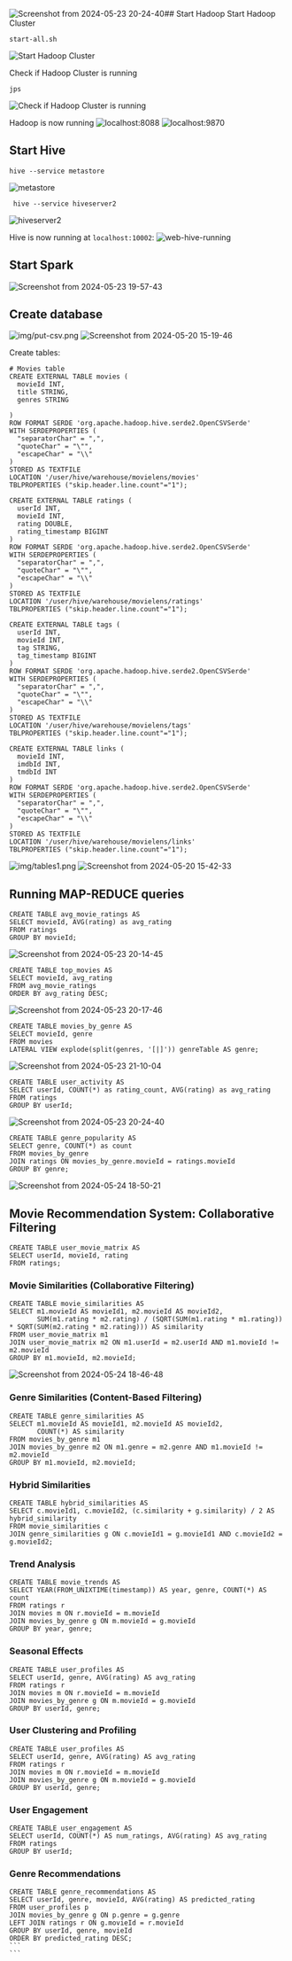 ![Screenshot from 2024-05-23 20-24-40](https://github.com/AnushkaKundu/Hive-and-Hadoop-setup-and-usage/assets/97175497/d9b47f9f-4fb0-48e2-b834-3d2b7372dc44)## Start Hadoop
Start Hadoop Cluster
```
start-all.sh

```
![Start Hadoop Cluster](img/start-all.png)

Check if Hadoop Cluster is running
```
jps

```
![Check if Hadoop Cluster is running](img/jps.png)

Hadoop is now running
![localhost:8088](img/localhost:8088.png)
![localhost:9870](img/localhost:9870.png)

## Start Hive
```
hive --service metastore
```
![metastore](img/hive-metastore.png)
```
 hive --service hiveserver2
```
![hiveserver2](img/hiveserver2.png)

Hive is now running at `localhost:10002`: 
![web-hive-running](img/web-hive-running.png)

## Start Spark
![Screenshot from 2024-05-23 19-57-43](https://github.com/AnushkaKundu/Hive-and-Hadoop-setup-and-usage/assets/97175497/c37eb3ed-ef67-41af-b822-153712f6cb62)

## Create database
![img/put-csv.png](img/put-csv.png)
![Screenshot from 2024-05-20 15-19-46](https://github.com/AnushkaKundu/Hive-and-Hadoop-setup-and-usage/assets/97175497/436ee464-24cd-4467-a084-0677663bfef7)

Create tables: 
```mysql
# Movies table
CREATE EXTERNAL TABLE movies (
  movieId INT,
  title STRING,
  genres STRING

)
ROW FORMAT SERDE 'org.apache.hadoop.hive.serde2.OpenCSVSerde'
WITH SERDEPROPERTIES (
  "separatorChar" = ",",
  "quoteChar" = "\"",
  "escapeChar" = "\\"
)
STORED AS TEXTFILE
LOCATION '/user/hive/warehouse/movielens/movies'
TBLPROPERTIES ("skip.header.line.count"="1");
```
```mysql
CREATE EXTERNAL TABLE ratings (
  userId INT,
  movieId INT,
  rating DOUBLE,
  rating_timestamp BIGINT
)
ROW FORMAT SERDE 'org.apache.hadoop.hive.serde2.OpenCSVSerde'
WITH SERDEPROPERTIES (
  "separatorChar" = ",",
  "quoteChar" = "\"",
  "escapeChar" = "\\"
)
STORED AS TEXTFILE
LOCATION '/user/hive/warehouse/movielens/ratings'
TBLPROPERTIES ("skip.header.line.count"="1");
```
```mysql
CREATE EXTERNAL TABLE tags (
  userId INT,
  movieId INT,
  tag STRING,
  tag_timestamp BIGINT
)
ROW FORMAT SERDE 'org.apache.hadoop.hive.serde2.OpenCSVSerde'
WITH SERDEPROPERTIES (
  "separatorChar" = ",",
  "quoteChar" = "\"",
  "escapeChar" = "\\"
)
STORED AS TEXTFILE
LOCATION '/user/hive/warehouse/movielens/tags'
TBLPROPERTIES ("skip.header.line.count"="1");
```
```mysql
CREATE EXTERNAL TABLE links (
  movieId INT,
  imdbId INT,
  tmdbId INT
)
ROW FORMAT SERDE 'org.apache.hadoop.hive.serde2.OpenCSVSerde'
WITH SERDEPROPERTIES (
  "separatorChar" = ",",
  "quoteChar" = "\"",
  "escapeChar" = "\\"
)
STORED AS TEXTFILE
LOCATION '/user/hive/warehouse/movielens/links'
TBLPROPERTIES ("skip.header.line.count"="1");
```
![img/tables1.png](img/tables1.png)
![Screenshot from 2024-05-20 15-42-33](https://github.com/AnushkaKundu/Hive-and-Hadoop-setup-and-usage/assets/97175497/c07c4402-290f-4990-8577-4c71a27eb9ff)

## Running MAP-REDUCE queries
<!--
Simple Query example:
```mysql
SELECT movieId, AVG(rating) as avg_rating
FROM ratings
GROUP BY movieId
ORDER BY avg_rating DESC
LIMIT 10;
```
![Screenshot from 2024-05-23 18-54-56](https://github.com/AnushkaKundu/Hive-and-Hadoop-setup-and-usage/assets/97175497/2160008c-4d77-4967-a762-93681f6435a1)

![Screenshot from 2024-05-23 18-57-28](https://github.com/AnushkaKundu/Hive-and-Hadoop-setup-and-usage/assets/97175497/54363326-cfb5-46dc-a49c-fd115d19f23e)

![Screenshot from 2024-05-23 18-58-10](https://github.com/AnushkaKundu/Hive-and-Hadoop-setup-and-usage/assets/97175497/6101e03d-43d9-4e68-9870-d3f66d9d6a31)

-->
```mysql
CREATE TABLE avg_movie_ratings AS
SELECT movieId, AVG(rating) as avg_rating
FROM ratings
GROUP BY movieId;
```
![Screenshot from 2024-05-23 20-14-45](https://github.com/AnushkaKundu/Hive-and-Hadoop-setup-and-usage/assets/97175497/469c98e1-211d-45a9-8c75-dedcd263b954)

```mysql
CREATE TABLE top_movies AS
SELECT movieId, avg_rating
FROM avg_movie_ratings
ORDER BY avg_rating DESC;
```
![Screenshot from 2024-05-23 20-17-46](https://github.com/AnushkaKundu/Hive-and-Hadoop-setup-and-usage/assets/97175497/cff63dea-3bdc-4442-a4cd-4100c6ffde27)

```mysql
CREATE TABLE movies_by_genre AS
SELECT movieId, genre
FROM movies
LATERAL VIEW explode(split(genres, '[|]')) genreTable AS genre;
```
![Screenshot from 2024-05-23 21-10-04](https://github.com/AnushkaKundu/Hive-and-Hadoop-setup-and-usage/assets/97175497/4014fc9f-7283-4ba9-bc46-904b09d73969)

```mysql
CREATE TABLE user_activity AS
SELECT userId, COUNT(*) as rating_count, AVG(rating) as avg_rating
FROM ratings
GROUP BY userId;
```
![Screenshot from 2024-05-23 20-24-40](https://github.com/AnushkaKundu/Hive-and-Hadoop-setup-and-usage/assets/97175497/a21d7c8a-d689-45c5-839a-5373a5d1e2a4)
```mysql
CREATE TABLE genre_popularity AS
SELECT genre, COUNT(*) as count
FROM movies_by_genre
JOIN ratings ON movies_by_genre.movieId = ratings.movieId
GROUP BY genre;
```
![Screenshot from 2024-05-24 18-50-21](https://github.com/AnushkaKundu/Hive-and-Hadoop-setup-and-usage/assets/97175497/2396654f-b3b9-4bd0-81e7-535481cc6d55)

## Movie Recommendation System: Collaborative Filtering
```mysql
CREATE TABLE user_movie_matrix AS
SELECT userId, movieId, rating
FROM ratings;
```

### Movie Similarities (Collaborative Filtering)
```mysql
CREATE TABLE movie_similarities AS
SELECT m1.movieId AS movieId1, m2.movieId AS movieId2, 
       SUM(m1.rating * m2.rating) / (SQRT(SUM(m1.rating * m1.rating)) * SQRT(SUM(m2.rating * m2.rating))) AS similarity
FROM user_movie_matrix m1
JOIN user_movie_matrix m2 ON m1.userId = m2.userId AND m1.movieId != m2.movieId
GROUP BY m1.movieId, m2.movieId;
```
![Screenshot from 2024-05-24 18-46-48](https://github.com/AnushkaKundu/Hive-and-Hadoop-setup-and-usage/assets/97175497/e3183052-949e-4a8f-9130-3fd824ae2c44)

### Genre Similarities (Content-Based Filtering)
```mysql
CREATE TABLE genre_similarities AS
SELECT m1.movieId AS movieId1, m2.movieId AS movieId2, 
       COUNT(*) AS similarity
FROM movies_by_genre m1
JOIN movies_by_genre m2 ON m1.genre = m2.genre AND m1.movieId != m2.movieId
GROUP BY m1.movieId, m2.movieId;
```

### Hybrid Similarities
```mysql
CREATE TABLE hybrid_similarities AS
SELECT c.movieId1, c.movieId2, (c.similarity + g.similarity) / 2 AS hybrid_similarity
FROM movie_similarities c
JOIN genre_similarities g ON c.movieId1 = g.movieId1 AND c.movieId2 = g.movieId2;
```

### Trend Analysis
```mysql
CREATE TABLE movie_trends AS
SELECT YEAR(FROM_UNIXTIME(timestamp)) AS year, genre, COUNT(*) AS count
FROM ratings r
JOIN movies m ON r.movieId = m.movieId
JOIN movies_by_genre g ON m.movieId = g.movieId
GROUP BY year, genre;
```

### Seasonal Effects
```mysql
CREATE TABLE user_profiles AS
SELECT userId, genre, AVG(rating) AS avg_rating
FROM ratings r
JOIN movies m ON r.movieId = m.movieId
JOIN movies_by_genre g ON m.movieId = g.movieId
GROUP BY userId, genre;
```

###  User Clustering and Profiling
```mysql
CREATE TABLE user_profiles AS
SELECT userId, genre, AVG(rating) AS avg_rating
FROM ratings r
JOIN movies m ON r.movieId = m.movieId
JOIN movies_by_genre g ON m.movieId = g.movieId
GROUP BY userId, genre;
```

### User Engagement
```mysql
CREATE TABLE user_engagement AS
SELECT userId, COUNT(*) AS num_ratings, AVG(rating) AS avg_rating
FROM ratings
GROUP BY userId;
```

### Genre Recommendations
````mysql
CREATE TABLE genre_recommendations AS
SELECT userId, genre, movieId, AVG(rating) AS predicted_rating
FROM user_profiles p
JOIN movies_by_genre g ON p.genre = g.genre
LEFT JOIN ratings r ON g.movieId = r.movieId
GROUP BY userId, genre, movieId
ORDER BY predicted_rating DESC;
```
```
